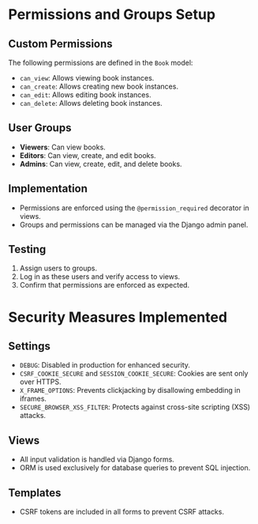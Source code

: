 # Permissions and Groups Setup

## Custom Permissions
The following permissions are defined in the `Book` model:
- `can_view`: Allows viewing book instances.
- `can_create`: Allows creating new book instances.
- `can_edit`: Allows editing book instances.
- `can_delete`: Allows deleting book instances.

## User Groups
- **Viewers**: Can view books.
- **Editors**: Can view, create, and edit books.
- **Admins**: Can view, create, edit, and delete books.

## Implementation
- Permissions are enforced using the `@permission_required` decorator in views.
- Groups and permissions can be managed via the Django admin panel.

## Testing
1. Assign users to groups.
2. Log in as these users and verify access to views.
3. Confirm that permissions are enforced as expected.

# Security Measures Implemented

## Settings
- `DEBUG`: Disabled in production for enhanced security.
- `CSRF_COOKIE_SECURE` and `SESSION_COOKIE_SECURE`: Cookies are sent only over HTTPS.
- `X_FRAME_OPTIONS`: Prevents clickjacking by disallowing embedding in iframes.
- `SECURE_BROWSER_XSS_FILTER`: Protects against cross-site scripting (XSS) attacks.

## Views
- All input validation is handled via Django forms.
- ORM is used exclusively for database queries to prevent SQL injection.

## Templates
- CSRF tokens are included in all forms to prevent CSRF attacks.
